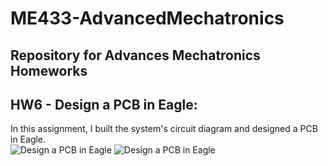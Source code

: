 # ME433-AdvancedMechatronics
## Repository for Advances Mechatronics Homeworks

## HW6 - Design a PCB in Eagle:
In this assignment, I built the system's circuit diagram and designed a PCB in Eagle.<br>
![Design a PCB in Eagle](https://github.com/YaelBenShalom/ME433-AdvancedMechatronics/blob/master/HW6/images/Schematic_Screenshot_Cropped.png)
![Design a PCB in Eagle](https://github.com/YaelBenShalom/ME433-AdvancedMechatronics/blob/master/HW6/images/Board_Screenshot_Cropped.png)